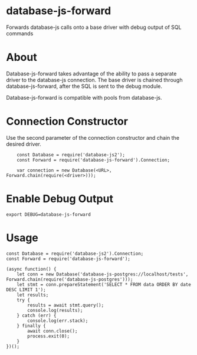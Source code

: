 # database-js-forward
Forwards database-js calls onto a base driver with debug output of SQL commands

# About
Database-js-forward takes advantage of the ability to pass a separate driver to the database-js connection.
The base driver is chained through database-js-forward, after the SQL is sent to the debug module.

Database-js-forward is compatible with pools from database-js.

# Connection Constructor
Use the second parameter of the connection constructor and chain the desired driver.
~~~~
    const Database = require('database-js2');
    const Forward = require('database-js-forward').Connection;

    var connection = new Database(<URL>, Forward.chain(require(<driver>)));
~~~~

# Enable Debug Output
~~~~
export DEBUG=database-js-forward
~~~~

# Usage
~~~~
const Database = require('database-js2').Connection;
const Forward = require('database-js-forward');

(async function() {
    let conn = new Database('database-js-postgres://localhost/tests', Forward.chain(require('database-js-postgres')));
    let stmt = conn.prepareStatement('SELECT * FROM data ORDER BY date DESC LIMIT 1');
    let results;
    try {
        results = await stmt.query();
        console.log(results);
    } catch (err) {
        console.log(err.stack);
    } finally {
        await conn.close();
        process.exit(0);
    }
})();
~~~~